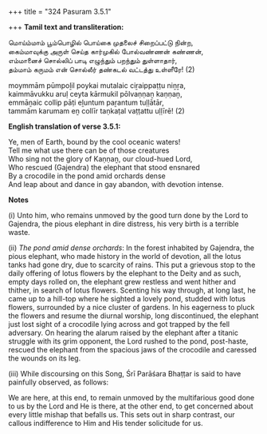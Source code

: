 +++
title = "324 Pasuram 3.5.1"

+++
**Tamil text and transliteration:**

மொய்ம்மாம் பூம்பொழில் பொய்கை முதலைச் சிறைப்பட்டு நின்ற,  
கைம்மாவுக்கு அருள் செய்த கார்முகில் போல்வண்ணன் கண்ணன்,  
எம்மானைச் சொல்லிப் பாடி எழுந்தும் பறந்தும் துள்ளாதார்,  
தம்மாம் கருமம் என் சொல்லீர் தண்கடல் வட்டத்து உள்ளீரே! (2)

moymmām pūmpoḻil poykai mutalaic ciṟaippaṭṭu niṉṟa,  
kaimmāvukku aruḷ ceyta kārmukil pōlvaṇṇaṉ kaṇṇaṉ,  
emmāṉaic collip pāṭi eḻuntum paṟantum tuḷḷātār,  
tammām karumam eṉ collīr taṇkaṭal vaṭṭattu uḷḷīrē! (2)

**English translation of verse 3.5.1:**

Ye, men of Earth, bound by the cool oceanic waters!  
Tell me what use there can be of those creatures  
Who sing not the glory of Kaṇṇaṉ, our cloud-hued Lord,  
Who rescued (Gajendra) the elephant that stood ensnared  
By a crocodile in the pond amid orchards dense  
And leap about and dance in gay abandon, with devotion intense.

**Notes**

\(i\) Unto him, who remains unmoved by the good turn done by the Lord to Gajendra, the pious elephant in dire distress, his very birth is a terrible waste.

\(ii\) *The pond amid dense orchards*: In the forest inhabited by Gajendra, the pious elephant, who made history in the world of devotion, all the lotus tanks had gone dry, due to scarcity of rains. This put a grievous stop to the daily offering of lotus flowers by the elephant to the Deity and as such, empty days rolled on, the elephant grew restless and went hither and thither, in search of lotus flowers. Scenting his way through, at long last, he came up to a hill-top where he sighted a lovely pond, studded with lotus flowers, surrounded by a nice cluster of gardens. In his eagerness to pluck the flowers and resume the diurnal worship, long discontinued, the elephant just lost sight of a crocodile lying across and got trapped by the fell adversary. On hearing the alarum raised by the elephant after a titanic struggle with its grim opponent, the Lord rushed to the pond, post-haste, rescued the elephant from the spacious jaws of the crocodile and caressed the wounds on its leg.

\(iii\) While discoursing on this Song, Śrī Parāśara Bhaṭṭar is said to have painfully observed, as follows:

We are here, at this end, to remain unmoved by the multifarious good done to us by the Lord and He is there, at the other end, to get concerned about every little mishap that befalls us. This sets out in sharp contrast, our callous indifference to Him and His tender solicitude for us.


